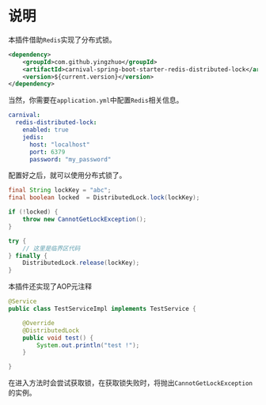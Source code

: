 # 说明

本插件借助`Redis`实现了分布式锁。

```xml
<dependency>
    <groupId>com.github.yingzhuo</groupId>
    <artifactId>carnival-spring-boot-starter-redis-distributed-lock</artifactId>
    <version>${current.version}</version>
</dependency>
```

当然，你需要在`application.yml`中配置`Redis`相关信息。

```yaml
carnival:
  redis-distributed-lock:
    enabled: true
    jedis:
      host: "localhost"
      port: 6379
      password: "my_password"
```

配置好之后，就可以使用分布式锁了。

```java
final String lockKey = "abc";
final boolean locked  = DistributedLock.lock(lockKey);

if (!locked) {
    throw new CannotGetLockException();
}

try {
    // 这里是临界区代码
} finally {
    DistributedLock.release(lockKey);
}
```

本插件还实现了AOP元注释

```java
@Service
public class TestServiceImpl implements TestService {

    @Override
    @DistributedLock
    public void test() {
        System.out.println("test !");
    }

}
```

在进入方法时会尝试获取锁，在获取锁失败时，将抛出`CannotGetLockException`的实例。

